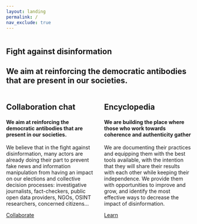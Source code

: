 ```yaml
---
layout: landing
permalink: /
nav_exclude: true
---
```


<section class="hero is-info is-fullheight">
	<div class="hero-body">
		<div class="container has-text-centered">
			<div class="column is-6 is-offset-3 value-proposition">
				<h1 class="title">
					Fight against disinformation
				</h1>
				<h2 class="subtitle">
					We aim at reinforcing the democratic antibodies that are present in our societies.
				</h2>
			</div>
			<div class="columns">
				<div class="column is-5 is-offset-1">
					<div class="box">
						<h2 class="title">
							Collaboration chat
						</h2>
						<h4 class="subtitle mt-1">
							We aim at reinforcing the democratic antibodies that are present in our societies.
						</h4>
						<p>
							We believe that in the fight against disinformation, many actors are already doing their part to prevent fake news and information manipulation from having an impact on our elections and collective decision processes: investigative journalists, fact-checkers, public open data providers, NGOs, OSINT researchers, concerned citizens…
						</p>
						<a href="/collaborate" class="btn btn-purple fs-5 mt-4">
							Collaborate
						</a>
					</div>
				</div>
				<div class="column is-5">
					<div class="box">
						<h2 class="title">
							Encyclopedia
						</h2>
						<h4 class="subtitle mt-1">
							We are building the place where those who work towards coherence and authenticity gather
						</h4>
						<p>
							We are documenting their practices and equipping them with the best tools available, with the intention that they will share their results with each other while keeping their independence.
							We provide them with opportunities to improve and grow, and identify the most effective ways to decrease the impact of disinformation.
						</p>
						<a href="/encyclopedia" class="btn btn-purple fs-5 mt-4">
							Learn
						</a>
					</div>
				</div>
			</div>
		</div>
	</div>
</section>
